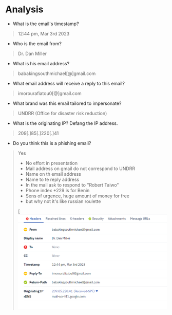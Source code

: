 # Analysis

- What is the email's timestamp?
>12:44 pm, Mar 3rd 2023

- Who is the email from?
>Dr. Dan Miller

- What is his email address?
>babakingsouthmichael[@]gmail.com

- What email address will receive a reply to this email?
> imorourafiatou0[@]gmail.com

- What brand was this email tailored to impersonate?
> UNDRR (Office for disaster risk reduction)

- What is the originating IP? Defang the IP address.
>209[.]85[.]220[.]41

- Do you think this is a phishing email?
> Yes
> - No effort in presentation
> - Mail address on gmail do not correspond to UNDRR
> - Name on th email address
> - Name to te reply address
> - In the mail ask to respond to "Robert Taiwo"
> - Phone index +229 is for Benin
> - Sens of urgence, huge amount of money for free
> - but why not it's like russian roulette
>
> [![](https://github.com/Mahgnislaw/BecodeProjects/blob/main/2_The%20hill/Phishing/Mail%20Analysis/img/Mail4/header.png)

